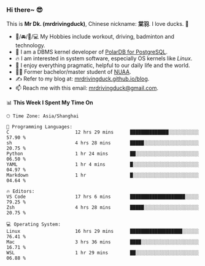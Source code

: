 ### Hi there~ 😎

This is **Mr Dk. (mrdrivingduck)**, Chinese nickname: **棠羽**. I love ducks. 🦆

- 💪/🚘/🏸/💻 My Hobbies include workout, driving, badminton and technology.
- 🍊 I am a DBMS kernel developer of [PolarDB for PostgreSQL](https://github.com/ApsaraDB/PolarDB-for-PostgreSQL).
- 🔥 I am interested in system software, especially OS kernels like *Linux*.
- 🔧 I enjoy everything pragmatic, helpful to our daily life and the world.
- 👨‍🎓 Former bachelor/master student of [NUAA](https://en.wikipedia.org/wiki/Nanjing_University_of_Aeronautics_and_Astronautics).
- ✍ Refer to my blog at: [mrdrivingduck.github.io/blog](https://mrdrivingduck.github.io/blog/).
- 📫 Reach me with this email: [mrdrivingduck@gmail.com](mailto:mrdrivingduck@gmail.com).

<!--START_SECTION:waka-->
📊 **This Week I Spent My Time On** 

```text
🕑︎ Time Zone: Asia/Shanghai

💬 Programming Languages: 
C                        12 hrs 29 mins      ██████████████░░░░░░░░░░░   57.90 % 
sh                       4 hrs 28 mins       █████░░░░░░░░░░░░░░░░░░░░   20.75 % 
Python                   1 hr 24 mins        ██░░░░░░░░░░░░░░░░░░░░░░░   06.50 % 
YAML                     1 hr 4 mins         █░░░░░░░░░░░░░░░░░░░░░░░░   04.97 % 
Markdown                 1 hr                █░░░░░░░░░░░░░░░░░░░░░░░░   04.64 % 

🔥 Editors: 
VS Code                  17 hrs 6 mins       ████████████████████░░░░░   79.25 % 
Zsh                      4 hrs 28 mins       █████░░░░░░░░░░░░░░░░░░░░   20.75 % 

💻 Operating System: 
Linux                    16 hrs 29 mins      ███████████████████░░░░░░   76.41 % 
Mac                      3 hrs 36 mins       ████░░░░░░░░░░░░░░░░░░░░░   16.71 % 
WSL                      1 hr 29 mins        ██░░░░░░░░░░░░░░░░░░░░░░░   06.88 % 
```


<!--END_SECTION:waka-->

<!-- ![Mr Dk.'s GitHub Stats](https://github-readme-stats.vercel.app/api?username=mrdrivingduck&count_private&show_icons=true&theme=buefy) -->

<!-- ![Most Used Languages](https://github-readme-stats.vercel.app/api/top-langs/?username=mrdrivingduck&exclude_repo=mips32-CPU,snort-tcp-socket&theme=buefy&layout=compact&langs_count=10) -->


<!--
**mrdrivingduck/mrdrivingduck** is a ✨ _special_ ✨ repository because its `README.md` (this file) appears on your GitHub profile.

Here are some ideas to get you started:

- 🔭 I’m currently working on ...
- 🌱 I’m currently learning ...
- 👯 I’m looking to collaborate on ...
- 🤔 I’m looking for help with ...
- 💬 Ask me about ...
- 📫 How to reach me: ...
- 😄 Pronouns: ...
- ⚡ Fun fact: ...
-->
